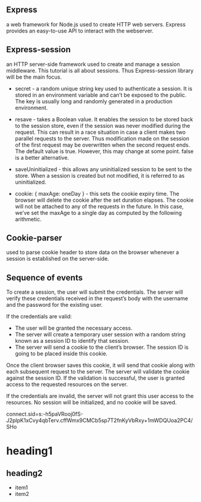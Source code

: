 ## Express
 a web framework for Node.js used to create HTTP web servers. Express provides an easy-to-use API to interact with the webserver.

## Express-session
an HTTP server-side framework used to create and manage a session middleware. This tutorial is all about sessions. Thus Express-session library will be the main focus.

* secret - a random unique string key used to authenticate a session. It is stored in an environment variable and can’t be exposed to the public. The key is usually long and randomly generated in a production environment.

* resave - takes a Boolean value. It enables the session to be stored back to the session store, even if the session was never modified during the request. This can result in a race situation in case a client makes two parallel requests to the server. Thus modification made on the session of the first request may be overwritten when the second request ends. The default value is true. However, this may change at some point. false is a better alternative.

* saveUninitialized - this allows any uninitialized session to be sent to the store. When a session is created but not modified, it is referred to as uninitialized.

* cookie: { maxAge: oneDay } - this sets the cookie expiry time. The browser will delete the cookie after the set duration elapses. The cookie will not be attached to any of the requests in the future. In this case, we’ve set the maxAge to a single day as computed by the following arithmetic.


## Cookie-parser
used to parse cookie header to store data on the browser whenever a session is established on the server-side.

## Sequence of events

To create a session, the user will submit the credentials. The server will verify these credentials received in the request’s body with the username and the password for the existing user.

If the credentials are valid:
* The user will be granted the necessary access.
* The server will create a temporary user session with a random string known as a session ID to identify that session.
* The server will send a cookie to the client’s browser. The session ID is going to be placed inside this cookie.

Once the client browser saves this cookie, it will send that cookie along with each subsequent request to the server. The server will validate the cookie against the session ID. If the validation is successful, the user is granted access to the requested resources on the server.

If the credentials are invalid, the server will not grant this user access to the resources. No session will be initialized, and no cookie will be saved.


connect.sid=s:-h5paVRooj0fS-J2plpK1xCvy4qbTerv.cffWmx9CMCb5sp7T2fnKyVbRxy+1mWDQUoa2PC4/SHo
# heading1

## heading2

* item1
* item2










